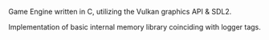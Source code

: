 Game Engine written in C, utilizing the Vulkan graphics API & SDL2.

Implementation of basic internal memory library coinciding with logger tags.
